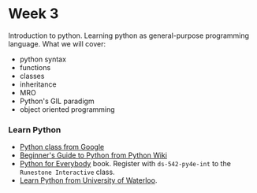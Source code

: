 # Week 3

Introduction to python. Learning python as general-purpose programming language. What we will cover:

- python syntax
- functions
- classes
- inheritance
- MRO
- Python's GIL paradigm
- object oriented programming

### Learn Python

- [Python class from Google](https://developers.google.com/edu/python/)
- [Beginner's Guide to Python from Python Wiki](https://wiki.python.org/moin/BeginnersGuide/Programmers) 
- [Python for Everybody](https://runestone.academy/runestone/books/published/py4e-int/index.html) book. Register with `ds-542-py4e-int` to the `Runestone Interactive` class.
- [Learn Python from University of Waterloo](https://cscircles.cemc.uwaterloo.ca/).